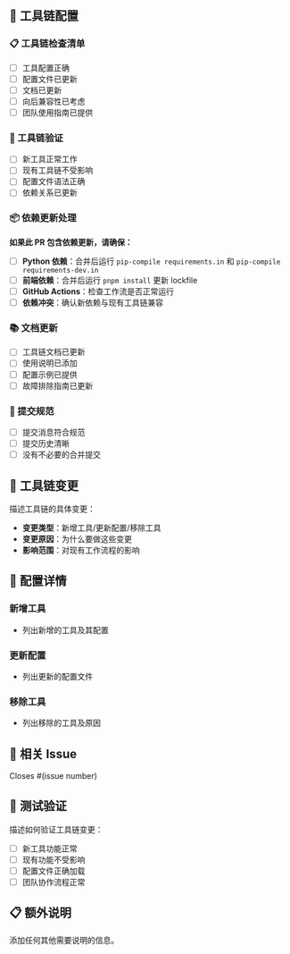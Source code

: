 ## 🔧 工具链配置

### 📋 工具链检查清单

- [ ] 工具配置正确
- [ ] 配置文件已更新
- [ ] 文档已更新
- [ ] 向后兼容性已考虑
- [ ] 团队使用指南已提供

### 🔧 工具链验证

- [ ] 新工具正常工作
- [ ] 现有工具链不受影响
- [ ] 配置文件语法正确
- [ ] 依赖关系已更新

### 📦 依赖更新处理

**如果此 PR 包含依赖更新，请确保：**

- [ ] **Python 依赖**：合并后运行 `pip-compile requirements.in` 和 `pip-compile requirements-dev.in`
- [ ] **前端依赖**：合并后运行 `pnpm install` 更新 lockfile
- [ ] **GitHub Actions**：检查工作流是否正常运行
- [ ] **依赖冲突**：确认新依赖与现有工具链兼容

### 📚 文档更新

- [ ] 工具链文档已更新
- [ ] 使用说明已添加
- [ ] 配置示例已提供
- [ ] 故障排除指南已更新

### 📝 提交规范

- [ ] 提交消息符合规范
- [ ] 提交历史清晰
- [ ] 没有不必要的合并提交

## 🎯 工具链变更

描述工具链的具体变更：

- **变更类型**：新增工具/更新配置/移除工具
- **变更原因**：为什么要做这些变更
- **影响范围**：对现有工作流程的影响

## 🔧 配置详情

### 新增工具

- 列出新增的工具及其配置

### 更新配置

- 列出更新的配置文件

### 移除工具

- 列出移除的工具及原因

## 🔗 相关 Issue

Closes #(issue number)

## 🧪 测试验证

描述如何验证工具链变更：

- [ ] 新工具功能正常
- [ ] 现有功能不受影响
- [ ] 配置文件正确加载
- [ ] 团队协作流程正常

## 📋 额外说明

添加任何其他需要说明的信息。
